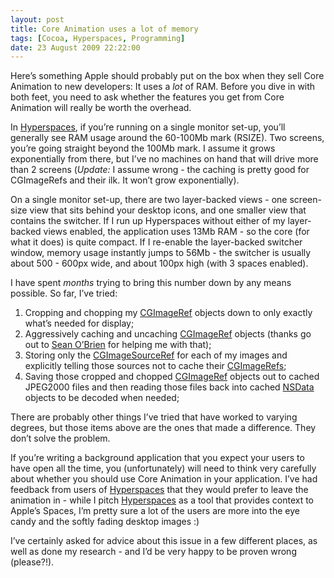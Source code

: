 ```yaml
---
layout: post
title: Core Animation uses a lot of memory
tags: [Cocoa, Hyperspaces, Programming]
date: 23 August 2009 22:22:00
---
```

Here’s something Apple should probably put on the box when they sell Core Animation to new developers: It uses a *lot* of RAM. Before you dive in with both feet, you need to ask whether the features you get from Core Animation will really be worth the overhead.

In [Hyperspaces][1], if you’re running on a single monitor set-up, you’ll generally see RAM usage around the 60-100Mb mark (RSIZE). Two screens, you’re going straight beyond the 100Mb mark. I assume it grows exponentially from there, but I’ve no machines on hand that will drive more than 2 screens (*Update:* I assume wrong - the caching is pretty good for CGImageRefs and their ilk. It won’t grow exponentially).

On a single monitor set-up, there are two layer-backed views - one screen-size view that sits behind your desktop icons, and one smaller view that contains the switcher. If I run up Hyperspaces without either of my layer-backed views enabled, the application uses 13Mb RAM - so the core (for what it does) is quite compact. If I re-enable the layer-backed switcher window, memory usage instantly jumps to 56Mb - the switcher is usually about 500 - 600px wide, and about 100px high (with 3 spaces enabled).

I have spent *months* trying to bring this number down by any means possible. So far, I’ve tried:

1.  Cropping and chopping my [CGImageRef][2] objects down to only exactly what’s needed for display;
2.  Aggressively caching and uncaching [CGImageRef][2] objects (thanks go out to [Sean O’Brien][3] for helping me with that);
3.  Storing only the [CGImageSourceRef][4] for each of my images and explicitly telling those sources not to cache their [CGImageRefs][2];
4.  Saving those cropped and chopped [CGImageRef][2] objects out to cached JPEG2000 files and then reading those files back into cached [NSData][5] objects to be decoded when needed;

There are probably other things I’ve tried that have worked to varying degrees, but those items above are the ones that made a difference. They don’t solve the problem.

If you’re writing a background application that you expect your users to have open all the time, you (unfortunately) will need to think very carefully about whether you should use Core Animation in your application. I’ve had feedback from users of [Hyperspaces][1] that they would prefer to leave the animation in - while I pitch [Hyperspaces][1] as a tool that provides context to Apple’s Spaces, I’m pretty sure a lot of the users are more into the eye candy and the softly fading desktop images :)

I’ve certainly asked for advice about this issue in a few different places, as well as done my research - and I’d be very happy to be proven wrong (please?!).

 [1]: http://hyperspacesapp.com/
 [2]: http://developer.apple.com/documentation/graphicsimaging/reference/CGImage/Reference/reference.html
 [3]: http://seanpatrickobrien.com/
 [4]: http://developer.apple.com/documentation/graphicsimaging/Reference/CGImageSource/index.html
 [5]: http://developer.apple.com/documentation/Cocoa/Reference/Foundation/Classes/NSData_Class/index.html
